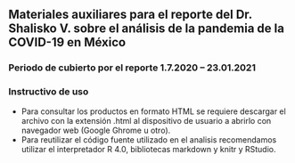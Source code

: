 ## Materiales auxiliares para el reporte del Dr. Shalisko V. sobre el análisis de la pandemia de la COVID-19 en México
### Periodo de cubierto por el reporte 1.7.2020 – 23.01.2021
### Instructivo de uso
* Para consultar los productos en formato HTML se requiere descargar el archivo con la extensión .html al dispositivo de usuario a abrirlo con navegador web (Google Ghrome u otro).
* Para reutilizar el código fuente utilizado en el analisis recomendamos utilizar el interpretador R 4.0, bibliotecas markdown y knitr y RStudio.
